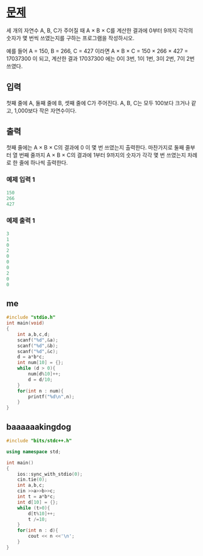 ﻿# [문제](https://www.acmicpc.net/problem/2577) 
세 개의 자연수 A, B, C가 주어질 때 A × B × C를 계산한 결과에 0부터 9까지 각각의 숫자가 몇 번씩 쓰였는지를 구하는 프로그램을 작성하시오.

예를 들어 A = 150, B = 266, C = 427 이라면 A × B × C = 150 × 266 × 427 = 17037300 이 되고, 계산한 결과 17037300 에는 0이 3번, 1이 1번, 3이 2번, 7이 2번 쓰였다.

## 입력
첫째 줄에 A, 둘째 줄에 B, 셋째 줄에 C가 주어진다. A, B, C는 모두 100보다 크거나 같고, 1,000보다 작은 자연수이다.

## 출력
첫째 줄에는 A × B × C의 결과에 0 이 몇 번 쓰였는지 출력한다. 마찬가지로 둘째 줄부터 열 번째 줄까지 A × B × C의 결과에 1부터 9까지의 숫자가 각각 몇 번 쓰였는지 차례로 한 줄에 하나씩 출력한다.

### 예제 입력 1
```c++
150
266
427
```
### 예제 출력 1
```c++
3
1
0
2
0
0
0
2
0
0
```

## me

```c++
#include "stdio.h"
int main(void)
{
    int a,b,c,d;
    scanf("%d",&a);
    scanf("%d",&b);
    scanf("%d",&c);
    d = a*b*c;
    int num[10] = {};
    while (d > 0){
        num[d%10]++;
        d = d/10;
    }
    for(int n : num){
        printf("%d\n",n);
    }
}
```

## baaaaaakingdog

```c++
#include "bits/stdc++.h"

using namespace std;

int main()
{
    ios::sync_with_stdio(0);
    cin.tie(0);
    int a,b,c;
    cin >>a>>b>>c;
    int t = a*b*c;
    int d[10] = {};
    while (t>0){
        d[t%10]++;
        t /=10;
    }
    for(int n : d){
        cout << n <<'\n';
    }
}
```